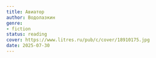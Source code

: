 ```yaml
---
title: Авиатор
author: Водолазкин
genre:
- fiction
status: reading
cover: https://www.litres.ru/pub/c/cover/18910175.jpg
date: 2025-07-30
---
```


